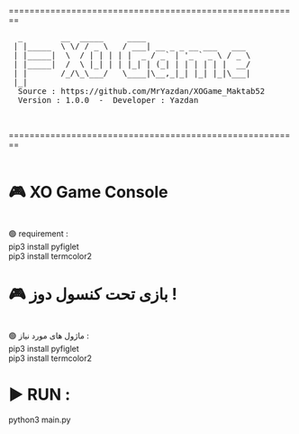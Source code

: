 
<span>========================================================</span><br/>
<pre>
  _        __  _____     ____                      
 | |_____  \ \/ / _ \   / ___| __ _ _ __ ___   ___ 
 | |_____|  \  / | | | | |  _ / _` | '_ ` _ \ / _ \
 | |_____|  /  \ |_| | | |_| | (_| | | | | | |  __/
 | |       /_/\_\___/   \____|\__,_|_| |_| |_|\___|
 |_|                                               
  Source : https://github.com/MrYazdan/XOGame_Maktab52
  Version : 1.0.0  -  Developer : Yazdan
</pre><br/>
<span>========================================================</span><br/>
<br/>
# 🎮 XO Game Console<br/>
<br/>
🟢 requirement :<br/>
pip3 install pyfiglet<br/>
pip3 install termcolor2<br/>

# 🎮 بازی تحت کنسول دوز ! <br/>
<br/>
🟢 ماژول های مورد نیاز :<br/>
pip3 install pyfiglet<br/>
pip3 install termcolor2<br/>

# ▶ RUN :<br/>
python3 main.py
